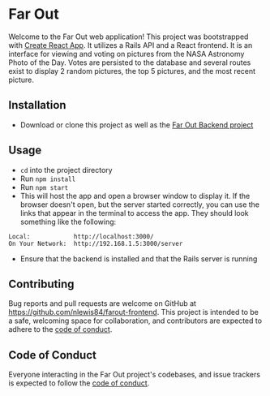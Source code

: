 # Far Out

Welcome to the Far Out web application! This project was bootstrapped with [Create React App](https://github.com/facebook/create-react-app). It utilizes a Rails API and a React frontend. It is an interface for viewing and voting on pictures from the NASA Astronomy Photo of the Day. Votes are persisted to the database and several routes exist to display 2 random pictures, the top 5 pictures, and the most recent picture.

## Installation

- Download or clone this project as well as the [Far Out Backend project](https://github.com/nlewis84/farout-backend)

## Usage

- `cd` into the project directory
- Run `npm install`
- Run `npm start`
- This will host the app and open a browser window to display it. If the browser doesn't open, but the server started correctly, you can use the links that appear in the terminal to access the app. They should look something like the following:

```
Local:            http://localhost:3000/
On Your Network:  http://192.168.1.5:3000/server
```
- Ensure that the backend is installed and that the Rails server is running

## Contributing

Bug reports and pull requests are welcome on GitHub at https://github.com/nlewis84/farout-frontend. This project is intended to be a safe, welcoming space for collaboration, and contributors are expected to adhere to the [code of conduct](https://github.com/nlewis84/farout-frontend/blob/main/CODE_OF_CONDUCT.md).

## Code of Conduct

Everyone interacting in the Far Out project's codebases, and issue trackers is expected to follow the [code of conduct](https://github.com/nlewis84/farout-frontend/blob/main/CODE_OF_CONDUCT.md).
